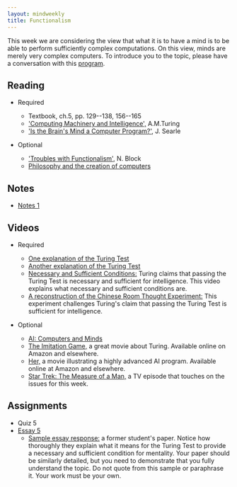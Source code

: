 ```yaml
---
layout: mindweekly
title: Functionalism
---
```


This week we are considering the view that what it is to have a mind is to be able to perform sufficiently complex computations. On this view, minds are merely very complex computers.  To introduce you to the topic, please have a conversation with this [program](http://www.mitsuku.com). 


## Reading
+ Required
  + Textbook, ch.5, pp. 129--138, 156--165
  + ['Computing Machinery and Intelligence',](turing.pdf) A.M.Turing
  + ['Is the Brain's Mind a Computer Program?'](SearleBrain.pdf), J. Searle

+ Optional
	+  ['Troubles with Functionalism',](Block.pdf) N. Block 
	+  [Philosophy and the creation of computers](https://www.theatlantic.com/technology/archive/2017/03/aristotle-computer/518697/) 

## Notes
+ [Notes 1](notes)

## Videos
+ Required
	+ [One explanation of the Turing Test](https://www.youtube.com/watch?v=1uDa7jkIztw)
	+ [Another explanation of the Turing Test](https://www.youtube.com/watch?v=3wLqsRLvV-c)
	+ [Necessary and Sufficient Conditions:](https://www.youtube.com/watch?v=5LqNm9d2__I) Turing claims that passing the Turing Test is necessary and sufficient for intelligence. This video explains what necessary and sufficient conditions are. 
	+ [A reconstruction of the Chinese Room Thought Experiment:](https://www.youtube.com/watch?v=D0MD4sRHj1M) This experiment challenges Turing's claim that passing the Turing Test is sufficient for intelligence. 
 
 + Optional
	+ [AI: Computers and Minds](https://www.youtube.com/watch?v=7fLNVP5yKt0)
	+ [The Imitation Game,](http://www.imdb.com/title/tt2084970/) a great movie about Turing. Available online on Amazon and elsewhere.
	+ [Her,](http://www.imdb.com/title/tt1798709/) a movie illustrating a highly advanced AI program. Available online at Amazon and elsewhere.
	+ [Star Trek: The Measure of a Man,](http://www.imdb.com/title/tt0708807/) a TV episode that touches on the issues for this week. 
 
## Assignments
+ Quiz 5
+ [Essay 5](essay)
	+ [Sample essay response:](TuringSample.pdf) a former student's paper. Notice how thoroughly they explain what it means for the Turing Test to provide a necessary and sufficient condition for mentality. Your paper should be similarly detailed, but you need to demonstrate that you fully understand the topic. Do not quote from this sample or paraphrase it. Your work must be your own. 